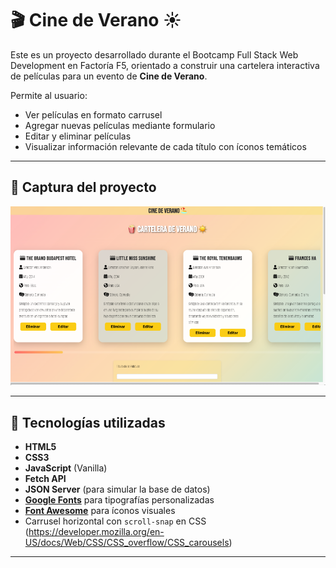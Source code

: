 # 🎬 Cine de Verano ☀️

Este es un proyecto desarrollado durante el Bootcamp Full Stack Web Development en Factoría F5, orientado a construir una cartelera interactiva de películas para un evento de **Cine de Verano**.

Permite al usuario:
- Ver películas en formato carrusel
- Agregar nuevas películas mediante formulario
- Editar y eliminar películas
- Visualizar información relevante de cada título con íconos temáticos

---

## 📸 Captura del proyecto

![Captura del proyecto](src/imgs/Project-Preview.png)

---

## 🚀 Tecnologías utilizadas

- **HTML5**
- **CSS3**
- **JavaScript** (Vanilla)
- **Fetch API**
- **JSON Server** (para simular la base de datos)
- [**Google Fonts**](https://fonts.google.com/) para tipografías personalizadas
- [**Font Awesome**](https://fontawesome.com/) para íconos visuales
- Carrusel horizontal con `scroll-snap` en CSS (https://developer.mozilla.org/en-US/docs/Web/CSS/CSS_overflow/CSS_carousels)

---